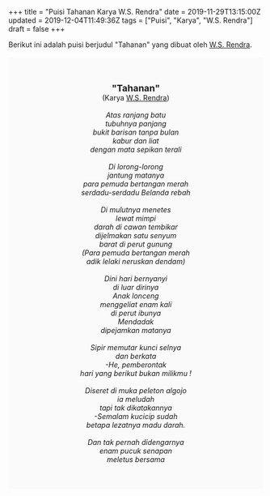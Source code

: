 +++
title = "Puisi Tahanan Karya W.S. Rendra"
date = 2019-11-29T13:15:00Z
updated = 2019-12-04T11:49:36Z
tags = ["Puisi", "Karya", "W.S. Rendra"]
draft = false
+++

<div dir="ltr" style="text-align: left;" trbidi="on"><div style="text-align: justify;">Berikut ini adalah puisi berjudul "Tahanan" yang dibuat oleh <a href="https://ensiklopedia.kemdikbud.go.id/sastra/artikel/Rendra" target="_blank">W.S. Rendra</a>.</div><br /><div style="background: #FAFAFA; font-size: 14px; height: auto; margin: 0 auto; padding: 50px; text-align: center; width: auto;"><span style="font-size: 18px;"><b>"Tahanan"</b></span><br />(Karya <a href="https://www.sekata.web.id/tags/w.s.-rendra" target="_blank">W.S. Rendra</a>) <br /><br /><i>Atas ranjang batu<br />tubuhnya panjang<br />bukit barisan tanpa bulan<br />kabur dan liat<br />dengan mata sepikan terali<br /><br />Di lorong-lorong<br />jantung matanya<br />para pemuda bertangan merah<br />serdadu-serdadu Belanda rebah<br /><br />Di mulutnya menetes<br />lewat mimpi<br />darah di cawan tembikar<br />dijelmakan satu senyum<br />barat di perut gunung<br />(Para pemuda bertangan merah<br />adik lelaki neruskan dendam)<br /><br />Dini hari bernyanyi<br />di luar dirinya<br />Anak lonceng<br />menggeliat enam kali<br />di perut ibunya<br />Mendadak<br />dipejamkan matanya<br /><br />Sipir memutar kunci selnya<br />dan berkata<br />-He, pemberontak<br />hari yang berikut bukan milikmu !<br /><br />Diseret di muka peleton algojo<br />ia meludah<br />tapi tak dikatakannya<br />-Semalam kucicip sudah<br />betapa lezatnya madu darah.<br /><br />Dan tak pernah didengarnya<br />enam pucuk senapan<br />meletus bersama</i></div></div>
